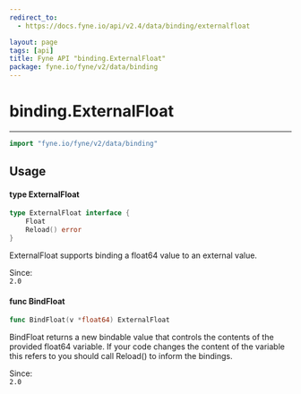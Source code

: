 ```yaml
---
redirect_to:
  - https://docs.fyne.io/api/v2.4/data/binding/externalfloat

layout: page
tags: [api]
title: Fyne API "binding.ExternalFloat"
package: fyne.io/fyne/v2/data/binding
---
```

# binding.ExternalFloat
---

```go
import "fyne.io/fyne/v2/data/binding"
```

## Usage

#### type ExternalFloat

```go
type ExternalFloat interface {
	Float
	Reload() error
}
```

ExternalFloat supports binding a float64 value to an external value.


<div class="since">Since: <code>
2.0</code></div>

#### func  BindFloat

```go
func BindFloat(v *float64) ExternalFloat
```
BindFloat returns a new bindable value that controls the contents of the provided float64 variable. If your code changes the content of the variable this refers to you should call Reload() to inform the bindings.


<div class="since">Since: <code>
2.0</code></div>
